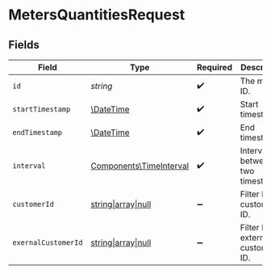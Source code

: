 # MetersQuantitiesRequest


## Fields

| Field                                                                                      | Type                                                                                       | Required                                                                                   | Description                                                                                |
| ------------------------------------------------------------------------------------------ | ------------------------------------------------------------------------------------------ | ------------------------------------------------------------------------------------------ | ------------------------------------------------------------------------------------------ |
| `id`                                                                                       | *string*                                                                                   | :heavy_check_mark:                                                                         | The meter ID.                                                                              |
| `startTimestamp`                                                                           | [\DateTime](https://www.php.net/manual/en/class.datetime.php)                              | :heavy_check_mark:                                                                         | Start timestamp.                                                                           |
| `endTimestamp`                                                                             | [\DateTime](https://www.php.net/manual/en/class.datetime.php)                              | :heavy_check_mark:                                                                         | End timestamp.                                                                             |
| `interval`                                                                                 | [Components\TimeInterval](../../Models/Components/TimeInterval.md)                         | :heavy_check_mark:                                                                         | Interval between two timestamps.                                                           |
| `customerId`                                                                               | [string\|array\|null](../../Models/Operations/MetersQuantitiesQueryParamCustomerIDFilter.md) | :heavy_minus_sign:                                                                         | Filter by customer ID.                                                                     |
| `exernalCustomerId`                                                                        | [string\|array\|null](../../Models/Operations/QueryParamExternalCustomerIDFilter.md)       | :heavy_minus_sign:                                                                         | Filter by external customer ID.                                                            |